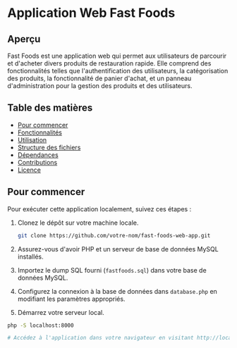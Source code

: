 # Application Web Fast Foods

## Aperçu

Fast Foods est une application web qui permet aux utilisateurs de parcourir et d'acheter divers produits de restauration rapide. Elle comprend des fonctionnalités telles que l'authentification des utilisateurs, la catégorisation des produits, la fonctionnalité de panier d'achat, et un panneau d'administration pour la gestion des produits et des utilisateurs.

## Table des matières

- [Pour commencer](#pour-commencer)
- [Fonctionnalités](#fonctionnalités)
- [Utilisation](#utilisation)
- [Structure des fichiers](#structure-des-fichiers)
- [Dépendances](#dépendances)
- [Contributions](#contributions)
- [Licence](#licence)

## Pour commencer

Pour exécuter cette application localement, suivez ces étapes :

1. Clonez le dépôt sur votre machine locale.

   ```bash
   git clone https://github.com/votre-nom/fast-foods-web-app.git

2. Assurez-vous d'avoir PHP et un serveur de base de données MySQL installés.

3. Importez le dump SQL fourni (`fastfoods.sql`) dans votre base de données MySQL.

4. Configurez la connexion à la base de données dans `database.php` en modifiant les paramètres appropriés.

5. Démarrez votre serveur local.

```bash
php -S localhost:8000

# Accédez à l'application dans votre navigateur en visitant http://localhost:8000.

